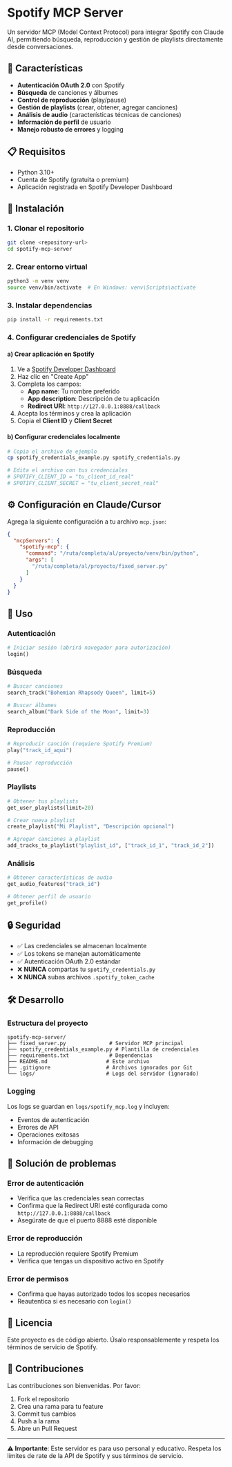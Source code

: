 # Spotify MCP Server

Un servidor MCP (Model Context Protocol) para integrar Spotify con Claude AI, permitiendo búsqueda, reproducción y gestión de playlists directamente desde conversaciones.

## 🎵 Características

- **Autenticación OAuth 2.0** con Spotify
- **Búsqueda** de canciones y álbumes
- **Control de reproducción** (play/pause)
- **Gestión de playlists** (crear, obtener, agregar canciones)
- **Análisis de audio** (características técnicas de canciones)
- **Información de perfil** de usuario
- **Manejo robusto de errores** y logging

## 📋 Requisitos

- Python 3.10+
- Cuenta de Spotify (gratuita o premium)
- Aplicación registrada en Spotify Developer Dashboard

## 🚀 Instalación

### 1. Clonar el repositorio
```bash
git clone <repository-url>
cd spotify-mcp-server
```

### 2. Crear entorno virtual
```bash
python3 -m venv venv
source venv/bin/activate  # En Windows: venv\Scripts\activate
```

### 3. Instalar dependencias
```bash
pip install -r requirements.txt
```

### 4. Configurar credenciales de Spotify

#### a) Crear aplicación en Spotify
1. Ve a [Spotify Developer Dashboard](https://developer.spotify.com/dashboard)
2. Haz clic en "Create App"
3. Completa los campos:
   - **App name**: Tu nombre preferido
   - **App description**: Descripción de tu aplicación
   - **Redirect URI**: `http://127.0.0.1:8888/callback`
4. Acepta los términos y crea la aplicación
5. Copia el **Client ID** y **Client Secret**

#### b) Configurar credenciales localmente
```bash
# Copia el archivo de ejemplo
cp spotify_credentials_example.py spotify_credentials.py

# Edita el archivo con tus credenciales
# SPOTIFY_CLIENT_ID = "tu_client_id_real"
# SPOTIFY_CLIENT_SECRET = "tu_client_secret_real"
```

## ⚙️ Configuración en Claude/Cursor

Agrega la siguiente configuración a tu archivo `mcp.json`:

```json
{
  "mcpServers": {
    "spotify-mcp": {
      "command": "/ruta/completa/al/proyecto/venv/bin/python",
      "args": [
        "/ruta/completa/al/proyecto/fixed_server.py"
      ]
    }
  }
}
```

## 🎯 Uso

### Autenticación
```python
# Iniciar sesión (abrirá navegador para autorización)
login()
```

### Búsqueda
```python
# Buscar canciones
search_track("Bohemian Rhapsody Queen", limit=5)

# Buscar álbumes
search_album("Dark Side of the Moon", limit=3)
```

### Reproducción
```python
# Reproducir canción (requiere Spotify Premium)
play("track_id_aqui")

# Pausar reproducción
pause()
```

### Playlists
```python
# Obtener tus playlists
get_user_playlists(limit=20)

# Crear nueva playlist
create_playlist("Mi Playlist", "Descripción opcional")

# Agregar canciones a playlist
add_tracks_to_playlist("playlist_id", ["track_id_1", "track_id_2"])
```

### Análisis
```python
# Obtener características de audio
get_audio_features("track_id")

# Obtener perfil de usuario
get_profile()
```

## 🔒 Seguridad

- ✅ Las credenciales se almacenan localmente
- ✅ Los tokens se manejan automáticamente
- ✅ Autenticación OAuth 2.0 estándar
- ❌ **NUNCA** compartas tu `spotify_credentials.py`
- ❌ **NUNCA** subas archivos `.spotify_token_cache`

## 🛠️ Desarrollo

### Estructura del proyecto
```
spotify-mcp-server/
├── fixed_server.py              # Servidor MCP principal
├── spotify_credentials_example.py # Plantilla de credenciales
├── requirements.txt             # Dependencias
├── README.md                   # Este archivo
├── .gitignore                  # Archivos ignorados por Git
└── logs/                       # Logs del servidor (ignorado)
```

### Logging
Los logs se guardan en `logs/spotify_mcp.log` y incluyen:
- Eventos de autenticación
- Errores de API
- Operaciones exitosas
- Información de debugging

## 🐛 Solución de problemas

### Error de autenticación
- Verifica que las credenciales sean correctas
- Confirma que la Redirect URI esté configurada como `http://127.0.0.1:8888/callback`
- Asegúrate de que el puerto 8888 esté disponible

### Error de reproducción
- La reproducción requiere Spotify Premium
- Verifica que tengas un dispositivo activo en Spotify

### Error de permisos
- Confirma que hayas autorizado todos los scopes necesarios
- Reautentica si es necesario con `login()`

## 📄 Licencia

Este proyecto es de código abierto. Úsalo responsablemente y respeta los términos de servicio de Spotify.

## 🤝 Contribuciones

Las contribuciones son bienvenidas. Por favor:
1. Fork el repositorio
2. Crea una rama para tu feature
3. Commit tus cambios
4. Push a la rama
5. Abre un Pull Request

---

**⚠️ Importante**: Este servidor es para uso personal y educativo. Respeta los límites de rate de la API de Spotify y sus términos de servicio. 
